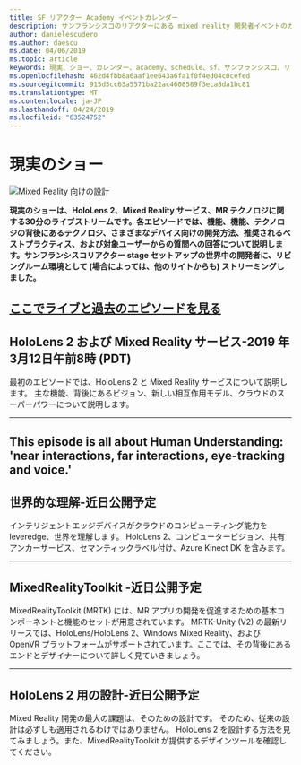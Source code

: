 ```yaml
---
title: SF リアクター Academy イベントカレンダー
description: サンフランシスコのリアクターにある mixed reality 開発者イベントのカレンダー。
author: danielescudero
ms.author: daescu
ms.date: 04/06/2019
ms.topic: article
keywords: 現実、ショー、カレンダー、academy、schedule、sf、サンフランシスコ、リアクター
ms.openlocfilehash: 462d4fbb8a6aaf1ee643a6fa1f0f4ed04c0cefed
ms.sourcegitcommit: 915d3cc63a5571ba22ac4608589f3eca8da1bc81
ms.translationtype: MT
ms.contentlocale: ja-JP
ms.lasthandoff: 04/24/2019
ms.locfileid: "63524752"
---
```

# <a name="the-realities-show"></a>現実のショー
![Mixed Reality 向けの設計](images/therealitiesshow.jpg)

**現実のショーは、HoloLens 2、Mixed Reality サービス、MR テクノロジに関する30分のライブストリームです。各エピソードでは、機能、機能、テクノロジの背後にあるテクノロジ、さまざまなデバイス向けの開発方法、推奨されるベストプラクティス、および対象ユーザーからの質問への回答について説明します。サンフランシスコリアクター stage セットアップの世界中の開発者に、リビングルーム環境として (場合によっては、他のサイトからも) ストリーミングしました。**

<a name="watch-live-and-past-episodes-herehttpakamstrs"></a>**[ここでライブと過去のエピソードを見る](http://aka.ms/trs)**
---

## <a name="hololens-2-and-mixed-reality-services---march-12-2019-8-am-pdt"></a>**HoloLens 2 および Mixed Reality サービス**-2019 年3月12日午前8時 (PDT)
最初のエピソードでは、HoloLens 2 と Mixed Reality サービスについて説明します。 主な機能、背後にあるビジョン、新しい相互作用モデル、クラウドのスーパーパワーについて説明します。

---
This episode is all about Human Understanding: 'near interactions, far interactions, eye-tracking and voice.'
---
## <a name="world-understanding---coming-soon"></a>**世界**的な理解-近日公開予定
インテリジェントエッジデバイスがクラウドのコンピューティング能力を leveredge、世界を理解します。 HoloLens 2、コンピュータービジョン、共有アンカーサービス、セマンティックラベル付け、Azure Kinect DK を含みます。

---
## <a name="mixedrealitytoolkit---coming-soon"></a>**MixedRealityToolkit** -近日公開予定
MixedRealityToolkit (MRTK) には、MR アプリの開発を促進するための基本コンポーネントと機能のセットが用意されています。 MRTK-Unity (V2) の最新リリースでは、HoloLens/HoloLens 2、Windows Mixed Reality、および OpenVR プラットフォームがサポートされています。ここでは、その背後にあるエンドとデザイナーについて詳しく見ていきましょう。

---
## <a name="designing-for-hololens-2---coming-soon"></a>**HoloLens 2 用の設計**-近日公開予定
Mixed Reality 開発の最大の課題は、そのための設計です。 そのため、従来の設計は必ずしも適用されるわけではありません。 HoloLens 2 を設計する方法を見てみましょう。また、MixedRealityToolkit が提供するデザインツールを確認してください。



